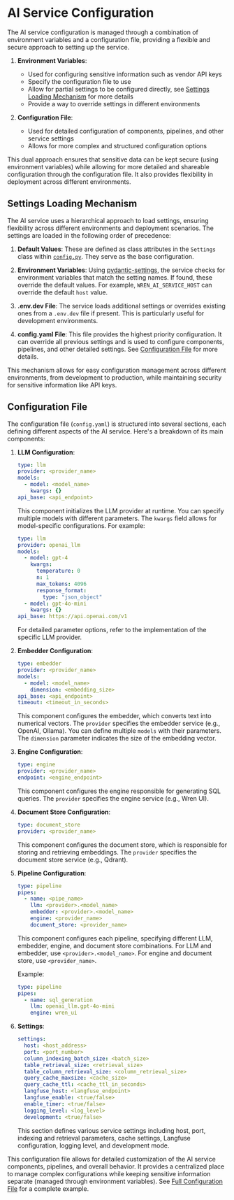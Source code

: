 # AI Service Configuration

The AI service configuration is managed through a combination of environment variables and a configuration file, providing a flexible and secure approach to setting up the service.

1. **Environment Variables**:

   - Used for configuring sensitive information such as vendor API keys
   - Specify the configuration file to use
   - Allow for partial settings to be configured directly, see [Settings Loading Mechanism](#settings-loading-mechanism) for more details
   - Provide a way to override settings in different environments

2. **Configuration File**:
   - Used for detailed configuration of components, pipelines, and other service settings
   - Allows for more complex and structured configuration options

This dual approach ensures that sensitive data can be kept secure (using environment variables) while allowing for more detailed and shareable configuration through the configuration file. It also provides flexibility in deployment across different environments.

## Settings Loading Mechanism

The AI service uses a hierarchical approach to load settings, ensuring flexibility across different environments and deployment scenarios. The settings are loaded in the following order of precedence:

1. **Default Values**: These are defined as class attributes in the `Settings` class within [`config.py`](../src/config.py). They serve as the base configuration.

2. **Environment Variables**: Using [pydantic-settings](https://fastapi.tiangolo.com/advanced/settings/#pydantic-settings), the service checks for environment variables that match the setting names. If found, these override the default values. For example, `WREN_AI_SERVICE_HOST` can override the default `host` value.

3. **.env.dev File**: The service loads additional settings or overrides existing ones from a `.env.dev` file if present. This is particularly useful for development environments.

4. **config.yaml File**: This file provides the highest priority configuration. It can override all previous settings and is used to configure components, pipelines, and other detailed settings. See [Configuration File](#configuration-file) for more details.

This mechanism allows for easy configuration management across different environments, from development to production, while maintaining security for sensitive information like API keys.

## Configuration File

The configuration file (`config.yaml`) is structured into several sections, each defining different aspects of the AI service. Here's a breakdown of its main components:

1. **LLM Configuration**:

   ```yaml
   type: llm
   provider: <provider_name>
   models:
     - model: <model_name>
       kwargs: {}
   api_base: <api_endpoint>
   ```

   This component initializes the LLM provider at runtime. You can specify multiple models with different parameters. The `kwargs` field allows for model-specific configurations. For example:

   ```yaml
   type: llm
   provider: openai_llm
   models:
     - model: gpt-4
       kwargs:
         temperature: 0
         n: 1
         max_tokens: 4096
         response_format:
           type: "json_object"
     - model: gpt-4o-mini
       kwargs: {}
   api_base: https://api.openai.com/v1
   ```

   For detailed parameter options, refer to the implementation of the specific LLM provider.

2. **Embedder Configuration**:

   ```yaml
   type: embedder
   provider: <provider_name>
   models:
     - model: <model_name>
       dimension: <embedding_size>
   api_base: <api_endpoint>
   timeout: <timeout_in_seconds>
   ```

   This component configures the embedder, which converts text into numerical vectors. The `provider` specifies the embedder service (e.g., OpenAI, Ollama). You can define multiple `models` with their parameters. The `dimension` parameter indicates the size of the embedding vector.

3. **Engine Configuration**:

   ```yaml
   type: engine
   provider: <provider_name>
   endpoint: <engine_endpoint>
   ```

   This component configures the engine responsible for generating SQL queries. The `provider` specifies the engine service (e.g., Wren UI).

4. **Document Store Configuration**:

   ```yaml
   type: document_store
   provider: <provider_name>
   ```

   This component configures the document store, which is responsible for storing and retrieving embeddings. The `provider` specifies the document store service (e.g., Qdrant).

5. **Pipeline Configuration**:

   ```yaml
   type: pipeline
   pipes:
     - name: <pipe_name>
       llm: <provider>.<model_name>
       embedder: <provider>.<model_name>
       engine: <provider_name>
       document_store: <provider_name>
   ```

   This component configures each pipeline, specifying different LLM, embedder, engine, and document store combinations. For LLM and embedder, use `<provider>.<model_name>`. For engine and document store, use `<provider_name>`.

   Example:

   ```yaml
   type: pipeline
   pipes:
     - name: sql_generation
       llm: openai_llm.gpt-4o-mini
       engine: wren_ui
   ```

6. **Settings**:

   ```yaml
   settings:
     host: <host_address>
     port: <port_number>
     column_indexing_batch_size: <batch_size>
     table_retrieval_size: <retrieval_size>
     table_column_retrieval_size: <column_retrieval_size>
     query_cache_maxsize: <cache_size>
     query_cache_ttl: <cache_ttl_in_seconds>
     langfuse_host: <langfuse_endpoint>
     langfuse_enable: <true/false>
     enable_timer: <true/false>
     logging_level: <log_level>
     development: <true/false>
   ```

   This section defines various service settings including host, port, indexing and retrieval parameters, cache settings, Langfuse configuration, logging level, and development mode.

This configuration file allows for detailed customization of the AI service components, pipelines, and overall behavior. It provides a centralized place to manage complex configurations while keeping sensitive information separate (managed through environment variables). See [Full Configuration File](../tools/config/config.example.yaml) for a complete example.
